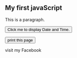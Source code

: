 <!DOCTYPE html>
<html>
<body>

<h2>My first javaScript</h2>
<p>This is a paragraph.</p>
<button type="button"
onclick="document.getElementById('demo').innerHTML = Date()">
Click me to display Date and Time.</button>

<p id="demo"></p>
<button onclick="window.print()">print this page</button>
<p
<a href="https://www.facebook.com/profile.php?id=100044851013414">visit my Facebook</a></p>
</body>
</html>
